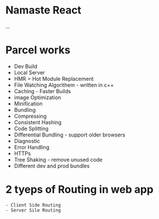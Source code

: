 # Namaste React


...
# Parcel works
- Dev Build
- Local Server
- HMR = Hot Module Replacement
- File Watching Algorithem - written in c++
- Caching - Faster Builds
- image Optimization
- Minification
- Bundling
- Compressing
- Consistent Hashing
- Code Splitting
- Differential Bundling - support older browsers
- Diagnostic
- Error Handling
- HTTPs
- Tree Shaking - remove unused code
- Different dev and prod bundles


# 2 tyeps of Routing in web app
    - Client Side Routing
    - Server Sile Routing